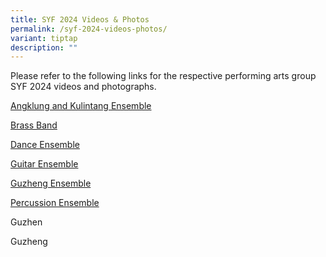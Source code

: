 ```yaml
---
title: SYF 2024 Videos & Photos
permalink: /syf-2024-videos-photos/
variant: tiptap
description: ""
---
```

<p>Please refer to the following links for the respective performing arts
group SYF 2024 videos and photographs.</p>
<p></p>
<p><a href="https://drive.google.com/drive/folders/1rbGq7Xt6y0C3Xk6SYOoCQpTArwyKc9BZ?usp=sharing" rel="noopener noreferrer nofollow" target="_blank">Angklung and Kulintang Ensemble</a>
</p>
<p><a href="https://drive.google.com/drive/folders/1jObRctiZKTVpjoq7ppy7He02Zuz0Uojy?usp=sharing" rel="noopener noreferrer nofollow" target="_blank">Brass Band</a>
</p>
<p><a href="https://drive.google.com/drive/folders/1jObRctiZKTVpjoq7ppy7He02Zuz0Uojy?usp=sharing" rel="noopener noreferrer nofollow" target="_blank">Dance Ensemble</a>
</p>
<p><a href="https://drive.google.com/drive/folders/1iNq9RS24zVzZ_9O_iNBw7gRoY1sXFsix?usp=sharing" rel="noopener noreferrer nofollow" target="_blank">Guitar Ensemble</a>
</p>
<p><a href="https://drive.google.com/drive/folders/1gfEHsvf_mubWTebj8O8hUcuMMPDInCtl?usp=sharing" rel="noopener noreferrer nofollow" target="_blank">Guzheng Ensemble</a>
</p>
<p><a href="https://drive.google.com/drive/folders/1obCBhUssxtRp-WF3tu2AGgeWT8UVgk1u?usp=sharing" rel="noopener noreferrer nofollow" target="_blank">Percussion Ensemble</a>
</p>
<p></p>
<p></p>
<p>Guzhen</p>
<p>Guzheng</p>